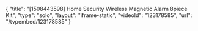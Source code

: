 {
    "title": "[1508443598] Home Security Wireless Magnetic Alarm 8piece Kit",
    "type": "solo",
    "layout": "iframe-static",
    "videoId": "123178585",
    "url": "\/tvpembed\/123178585"
}